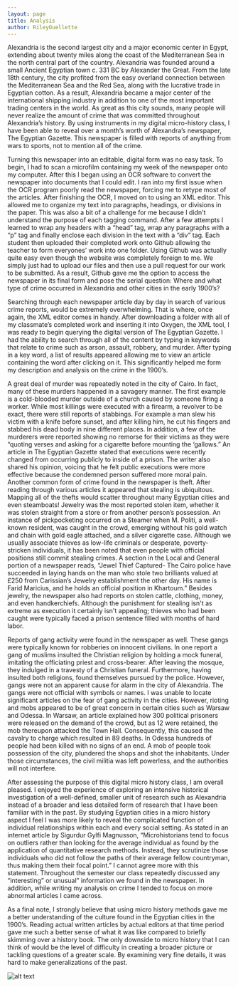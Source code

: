 ```yaml
---
layout: page
title: Analysis
author: RileyOuellette
---
```


Alexandria is the second largest city and a major economic center in Egypt, extending about twenty miles along the coast of the Mediterranean Sea in the north central part of the country. Alexandria was founded around a small Ancient Egyptian town c. 331 BC by Alexander the Great. From the late 18th century, the city profited from the easy overland connection between the Mediterranean Sea and the Red Sea, along with the lucrative trade in Egyptian cotton. As a result, Alexandria became a major center of the international shipping industry in addition to one of the most important trading centers in the world. As great as this city sounds, many people will never realize the amount of crime that was committed throughout Alexandria’s history. By using instruments in my digital micro-history class, I have been able to reveal over a month’s worth of Alexandra’s newspaper, The Egyptian Gazette. This newspaper is filled with reports of anything from wars to sports, not to mention all of the crime.

Turning this newspaper into an editable, digital form was no easy task. To begin, I had to scan a microfilm containing my week of the newspaper onto my computer. After this I began using an OCR software to convert the newspaper into documents that I could edit. I ran into my first issue when the OCR program poorly read the newspaper, forcing me to retype most of the articles. After finishing the OCR, I moved on to using an XML editor. This allowed me to organize my text into paragraphs, headings, or divisions in the paper. This was also a bit of a challenge for me because I didn't understand the purpose of each tagging command. After a few attempts I learned to wrap any headers with a “head” tag,  wrap any paragraphs with a “p” tag and finally enclose each division in the text with a “div” tag. Each student then uploaded their completed work onto Github allowing the teacher to form everyones’ work into one folder. Using Github was actually quite easy even though the website was completely foreign to me. We simply just had to upload our files and then use a pull request for our work to be submitted. As a result, Github gave me the option to access the newspaper in its final form and pose the serial question: Where and what type of crime occurred in Alexandria and other cities in the early 1900’s?

Searching through each newspaper article day by day in search of various crime reports, would be extremely overwhelming. That is where, once again, the XML editor comes in handy. After downloading a folder with all of my classmate’s completed work and inserting it into Oxygen, the XML tool, I was ready to begin querying the digital version of  The Egyptian Gazette. I had the ability to search through all of the content by typing in keywords that relate to crime such as arson, assault, robbery, and murder. After typing in a key word, a list of results appeared allowing me to view an article containing the word after clicking on it. This significantly helped me form my description and analysis on the crime in the 1900’s.

A great deal of murder was repeatedly noted in the city of Cairo. In fact, many of these murders happened in a savagery manner. The first example is a cold-blooded murder outside of a church caused by someone firing a worker. While most killings were executed with a firearm, a revolver to be exact, there were still reports of stabbings. For example a man slew his victim with a knife before sunset, and after killing him, he cut his fingers and stabbed his dead body in nine different places. In addition, a few of the murderers were reported showing no remorse for their victims as they were “quoting verses and asking for a cigarette before mounting the ‘gallows.”  An article in  The Egyptian Gazette stated that executions were recently changed from occurring publicly to inside of a prison. The writer also shared his opinion, voicing that he felt public executions were more effective because the condemned person suffered more moral pain.
	Another common form of crime found in the newspaper is theft. After reading through various articles it appeared that stealing is ubiquitous. Mapping all of the thefts would scatter throughout many Egyptian cities and even steamboats!
 Jewelry was the most reported stolen item, whether it was stolen straight from a store or from another person’s possession. An instance of pickpocketing occurred on a Steamer when M. Politi, a well-known resident, was caught in the crowd, emerging without his gold watch and chain with gold eagle attached, and a silver cigarette case. Although we usually associate thieves as low-life criminals or desperate, poverty-stricken individuals, it has been noted that even people with official positions still commit stealing crimes. A section in the Local and General portion of a newspaper reads, “Jewel Thief Captured- The Cairo police have succeeded in laying hands on the man who stole two brilliants valued at £250 from Carissian’s Jewelry establishment the other day. His name is Farid Maricius, and he holds an official position in Khartoum.” Besides jewelry, the newspaper also had reports on stolen cattle, clothing, money, and even handkerchiefs. Although the punishment for stealing isn't as extreme as execution it certainly isn't appealing; thieves who had been caught were typically faced a prison sentence filled with months of hard labor.

Reports of gang activity were found in the newspaper as well.  These gangs were typically known for robberies on innocent civilians. In one report a gang of muslims insulted the Christian religion by holding a mock funeral, imitating the officiating priest and cross-bearer. After leaving the mosque, they indulged in a travesty of a Christian funeral. Furthermore,  having insulted both religions, found themselves pursued by the police. However, gangs were not an apparent cause for alarm in the city of Alexandria. The gangs were not official with symbols or names.  I was unable to locate significant articles on the fear of gang activity in the cities. 	However, rioting and mobs appeared to be of great concern in certain cities such as Warsaw and Odessa. In Warsaw, an article explained how 300 political prisoners were released on the demand of the crowd, but as 12 were retained, the mob thereupon attacked the Town Hall. Consequently, this caused the cavalry to charge which resulted in 89 deaths. In Odessa hundreds of people had been killed with no signs of an end. A mob of people took possession of the city, plundered the shops and shot the inhabitants. Under those circumstances, the civil militia was left powerless, and the authorities will not interfere.

After assessing the purpose of this digital micro history class, I am overall pleased. I enjoyed the experience of exploring an intensive historical investigation of a well-defined, smaller unit of research such as Alexandria instead of a broader and less detailed form of research that I have been familiar with in the past. By studying Egyptian cities in a micro history aspect I feel I was more likely to reveal the complicated function of individual relationships within each and every social setting.  As stated in an internet article by Sigurdur Gylfi Magnusson, “Microhistorians tend to focus on outliers rather than looking for the average individual as found by the application of quantitative research methods. Instead, they scrutinize those individuals who did not follow the paths of their average fellow countryman, thus making them their focal point.” I cannot agree more with this statement. Throughout the semester our class repeatedly discussed any “interesting” or unusual” information we found in the newspaper. In addition, while writing my analysis on crime I tended to focus on more abnormal articles I came across.

As a final note, I strongly believe that using micro history methods gave me a better understanding of the culture found in the Egyptian cities in the 1900’s. Reading actual written articles by actual editors at that time period gave me such a better sense of what it was like compared to briefly skimming over a history book. The only downside to micro history that I can think of would be the level of difficulty in creating a broader picture or tackling questions of a greater scale. By examining very fine details, it was hard to make generalizations of the past.


![alt text](http://imgur.com/a/Y0Fzn)
